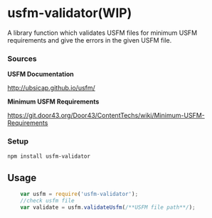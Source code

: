 # usfm-validator(WIP)

A library function which validates USFM files for minimum USFM requirements and give the errors in the given USFM file.

### Sources

**USFM Documentation** 

http://ubsicap.github.io/usfm/

**Minimum USFM Requirements** 

https://git.door43.org/Door43/ContentTechs/wiki/Minimum-USFM-Requirements
	
### Setup
 `npm install usfm-validator`

## Usage
```javascript
	var usfm = require('usfm-validator');
	//check usfm file
	var validate = usfm.validateUsfm(/**USFM file path**/);
```

